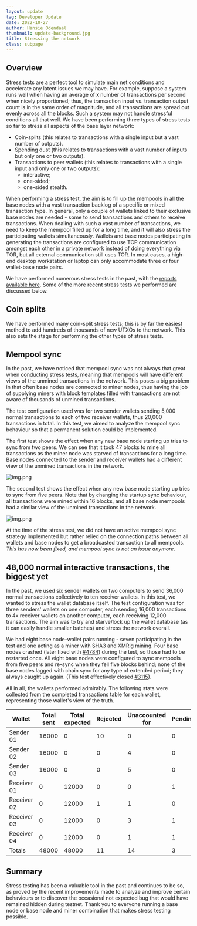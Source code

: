 ```yaml
---
layout: update
tag: Developer Update
date: 2022-10-27
author: Hansie Odendaal
thumbnail: update-background.jpg
title: Stressing the network
class: subpage
---
```


## Overview

Stress tests are a perfect tool to simulate main net conditions and accelerate any latent issues we may have.
For example, suppose a system runs well when having an average of `X` number of transactions per second when nicely
proportioned; thus, the transaction input vs. transaction output count is in the same order of magnitude, and all
transactions are spread out evenly across all the blocks. Such a system may not handle stressful conditions all that
well. We have been performing three types of stress tests so far to stress all aspects of the base layer network:

- Coin-splits (this relates to transactions with a single input but a vast number of outputs).
- Spending dust (this relates to transactions with a vast number of inputs but only one or two outputs).
- Transactions to peer wallets (this relates to transactions with a single input and only one or two outputs):
    - interactive;
    - one-sided;
    - one-sided stealth.

When performing a stress test, the aim is to fill up the mempools in all the base nodes with a vast transaction backlog
of a specific or mixed transaction type. In general, only a couple of wallets linked to their exclusive base nodes are
needed - some to send transactions and others to receive transactions. When dealing with such a vast number of
transactions, we need to keep the mempool filled up for a long time, and it will also stress the participating wallets
simultaneously. Wallets and base nodes participating in generating the transactions are configured to use TCP
communication amongst each other in a private network instead of doing everything via TOR, but all external
communication still uses TOR. In most cases, a high-end desktop workstation or laptop can only accommodate three or
four wallet-base node pairs.

We have performed numerous stress tests in the past, with the
[reports available here](https://github.com/tari-project/tari-data-analysis/tree/master/reports).
Some of the more recent stress tests we performed are discussed below.

## Coin splits

We have performed many coin-split stress tests; this is by far the easiest method to add hundreds of thousands of new
UTXOs to the network. This also sets the stage for performing the other types of stress tests.

## Mempool sync

In the past, we have noticed that mempool sync was not always that great when conducting stress tests, meaning that
mempools will have different views of the unmined transactions in the network. This poses a big problem in that often
base nodes are connected to miner nodes, thus having the job of supplying miners with block templates filled with
transactions are not aware of thousands of unmined transactions.

The test configuration used was for two sender wallets sending 5,000 normal transactions to each of two receiver
wallets, thus 20,000 transactions in total. In this test, we aimed to analyze the mempool sync behaviour so that a
permanent solution could be implemented.

The first test shows the effect when any new base node starting up tries to sync from two peers. We can see that it
took 47 blocks to mine all transactions as the miner node was starved of transactions for a long time. Base nodes
connected to the sender and receiver wallets had a different view of the unmined transactions in the network.

![img.png](../assets/img/mempool_view_initial_sync_2.png)

The second test shows the effect when any new base node starting up tries to sync from five peers. Note that by changing
the startup sync behaviour, all transactions were mined within 16 blocks, and all base node mempools had a similar view
of the unmined transactions in the network.

![img.png](../assets/img/mempool_view_initial_sync_5.png)

At the time of the stress test, we did not have an active mempool sync strategy implemented but rather relied on the
connection paths between all wallets and base nodes to get a broadcasted transaction to all mempools. _This has now
been fixed, and mempool sync is not an issue anymore._

## 48,000 normal interactive transactions, the biggest yet

In the past, we used six sender wallets on two computers to send 36,000 normal transactions collectively to ten
receiver wallets. In this test, we wanted to stress the wallet database itself. The test configuration was for
three senders' wallets on one computer, each sending 16,000 transactions to 4x receiver wallets on another computer,
each receiving 12,000 transactions. The aim was to try and starve/lock up the wallet database (as it can easily handle
smaller batches) and stress the network overall.

We had eight base node-wallet pairs running - seven participating in the test and one acting as a miner with SHA3 and
XMRig mining. Four base nodes crashed (later fixed with [#4784](https://github.com/tari-project/tari/pull/4784)) during the test, so those had to be
restarted once. All eight base nodes were configured to sync mempools from five peers and re-sync when
they fell five blocks behind; none of the base nodes lagged with chain sync for any type of extended period; they
always caught up again. (This test effectively closed [#3115](https://github.com/tari-project/tari/pull/3115)).

All in all, the wallets performed admirably. The following stats were collected from the completed transactions table
for each wallet, representing those wallet's view of the truth.

| Wallet      | Total sent | Total expected | Rejected | Unaccounted for | Pending | Mined confirmed |         |
| ----------- | ---------- | -------------- | -------- | --------------- | ------- | --------------- | ------- |
| Sender 01   | 16000      | 0              | 10       | 0               | 0       | 15990           | 99,938% |
| Sender 02   | 16000      | 0              | 0        | 4               | 0       | 15996           | 99,975% |
| Sender 03   | 16000      | 0              | 0        | 5               | 0       | 15995           | 99,969% |
| Receiver 01 | 0          | 12000          | 0        | 0               | 1       | 11999           | 99,992% |
| Receiver 02 | 0          | 12000          | 1        | 1               | 0       | 11998           | 99,983% |
| Receiver 03 | 0          | 12000          | 0        | 3               | 1       | 11996           | 99,967% |
| Receiver 04 | 0          | 12000          | 0        | 1               | 1       | 11992           | 99,933% |
| Totals      | 48000      | 48000          | 11       | 14              | 3       | 95966           | 99,965% |

## Summary

Stress testing has been a valuable tool in the past and continues to be so, as proved by the recent improvements made
to analyze and improve certain behaviours or to discover the occasional not expected bug that would have remained
hidden during testnet. Thank you to everyone running a base node or base node and miner combination that makes stress
testing possible.

